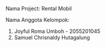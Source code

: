 Nama Project:
Rental Mobil

Nama Anggota Kelompok:
1. Joyful Roma Umboh - 2055201045
2. Samuel Chrisnaldy Hutagalung
